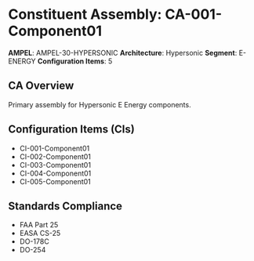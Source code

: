 # Constituent Assembly: CA-001-Component01

**AMPEL**: AMPEL-30-HYPERSONIC
**Architecture**: Hypersonic
**Segment**: E-ENERGY
**Configuration Items**: 5

## CA Overview
Primary assembly for Hypersonic E Energy components.

## Configuration Items (CIs)
- CI-001-Component01
- CI-002-Component01
- CI-003-Component01
- CI-004-Component01
- CI-005-Component01

## Standards Compliance
- FAA Part 25
- EASA CS-25
- DO-178C
- DO-254
